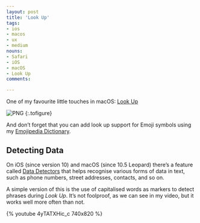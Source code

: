```yaml
---
layout: post
title: 'Look Up'
tags:
- ios
- macos
- ux
- medium
nouns:
- Safari
- iOS
- macOS
- Look Up
comments: 

---
```


One of my favourite little touches in macOS: [Look Up](https://support.apple.com/kb/PH25145)

![PNG](https://miro.medium.com/max/1400/1*o0qDHgYheXx7f5-hIf7Fvw.png "Example of the Context Menu in Safari showing “Look Up”")
{:.tofigure}

And don’t forget that you can add look up support for Emoji symbols using my [Emojipedia Dictionary](http://emojipedia.org/app/).

Detecting Data
--------------

On iOS (since version 10) and macOS (since 10.5 Leopard) there’s a feature called [Data Detectors](https://support.apple.com/kb/PH25702) that helps recognise various forms of data in text, such as phone numbers, street addresses, contacts, and so on.

A simple version of this is the use of capitalised words as markers to detect phrases during _Look Up_. It’s not foolproof, as we can see in my video, but it works well more often than not.

{% youtube 4yTATXHic_c 740x820 %}
